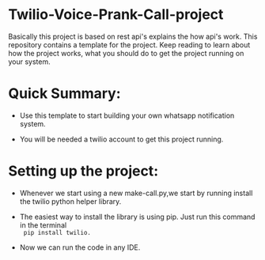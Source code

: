 # Twilio-Voice-Prank-Call-project

Basically this project is based on rest api's explains the how api's work.
This repository contains a template for the project. Keep reading to learn about how the project works, what you should do to get the project running on your system.

# Quick Summary:

- Use this template to start building your own whatsapp notification system.

- You will be needed a twilio account to get this project running.

# Setting up the project:
- Whenever we start using a new make-call.py,we start by running install the twilio python helper library.

- The easiest way to install the library is using pip. Just run this command in the terminal <br>
 ` pip install twilio.`

- Now we can run the code in any IDE.
